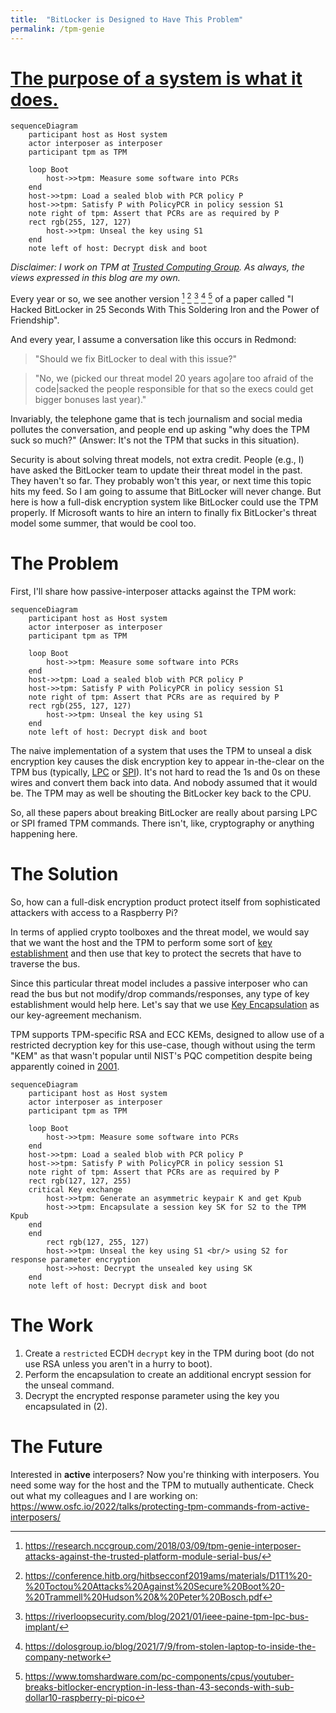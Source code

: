 ```yaml
---
title:  "BitLocker is Designed to Have This Problem"
permalink: /tpm-genie
---
```


# [The purpose of a system is what it does.](https://en.wikipedia.org/wiki/The_purpose_of_a_system_is_what_it_does)

```mermaid
sequenceDiagram
    participant host as Host system
    actor interposer as interposer
    participant tpm as TPM

    loop Boot
        host->>tpm: Measure some software into PCRs
    end
    host->>tpm: Load a sealed blob with PCR policy P
    host->>tpm: Satisfy P with PolicyPCR in policy session S1
    note right of tpm: Assert that PCRs are as required by P
    rect rgb(255, 127, 127)
        host->>tpm: Unseal the key using S1
    end
    note left of host: Decrypt disk and boot
```

<!--more-->

*Disclaimer: I work on TPM at
[Trusted Computing Group](https://trustedcomputinggroup.org/). As always, the
views expressed in this blog are my own.*


Every year or so, we see another version [^genie] [^trammell] [^riverloop]
[^dolos] [^stacksmashing] of a paper called "I Hacked
BitLocker in 25 Seconds With This Soldering Iron and the Power of Friendship".

And every year, I assume a conversation like this occurs in Redmond:

> "Should we fix BitLocker to deal with this issue?"

> "No, we (picked our threat model 20 years ago|are too afraid of the code|sacked
> the people responsible for that so the execs could get bigger bonuses last year)."

Invariably, the telephone game that is tech journalism and social media pollutes
the conversation, and people end up asking "why does the TPM suck so much?"
(Answer: It's not the TPM that sucks in this situation).

Security is about solving threat models, not extra credit. People (e.g., I) have
asked the BitLocker team to update their threat model in the past. They haven't so far.
They probably won't this year, or next time this topic hits my feed. So I am going to
assume that BitLocker will never change. But here is how a full-disk encryption
system like BitLocker could use the TPM properly. If Microsoft wants to hire an
intern to finally fix BitLocker's threat model some summer, that would be cool too.

# The Problem

First, I'll share how passive-interposer attacks against the TPM work:

```mermaid
sequenceDiagram
    participant host as Host system
    actor interposer as interposer
    participant tpm as TPM

    loop Boot
        host->>tpm: Measure some software into PCRs
    end
    host->>tpm: Load a sealed blob with PCR policy P
    host->>tpm: Satisfy P with PolicyPCR in policy session S1
    note right of tpm: Assert that PCRs are as required by P
    rect rgb(255, 127, 127)
        host->>tpm: Unseal the key using S1
    end
    note left of host: Decrypt disk and boot
```

The naive implementation of a system that uses the TPM to unseal a disk
encryption key causes the disk
encryption key to appear in-the-clear on the TPM bus (typically,
[LPC](https://en.wikipedia.org/wiki/Low_Pin_Count) or
[SPI](https://en.wikipedia.org/wiki/Serial_Peripheral_Interface)). It's not
hard to read the 1s and 0s on these wires and convert them back into data.
And nobody assumed that it would be. The TPM may as well be shouting the
BitLocker key back to the CPU.

So, all these papers about breaking BitLocker are really about parsing LPC or
SPI framed TPM commands.
There isn't, like, cryptography or anything happening here.

# The Solution

So, how can a full-disk encryption product protect itself from sophisticated
attackers with access to a Raspberry Pi?

In terms of applied crypto toolboxes and the threat model, we would say that we
want the host and the TPM to perform some sort of
[key establishment](https://en.wikipedia.org/wiki/Key_exchange) and then use
that key to protect the secrets that have to traverse the bus.

Since this particular threat model includes a passive interposer who can read
the bus but not modify/drop commands/responses, any type of key establishment
would help here. Let's say that we use
[Key Encapsulation](https://en.wikipedia.org/wiki/Key_encapsulation_mechanism)
as our key-agreement mechanism.

TPM supports TPM-specific RSA and ECC KEMs,
designed to allow use of a restricted decryption key for this use-case,
though without using the term "KEM" as that wasn't popular until NIST's
PQC competition despite being apparently coined in [2001](https://eprint.iacr.org/2001/108.pdf).

```mermaid
sequenceDiagram
    participant host as Host system
    actor interposer as interposer
    participant tpm as TPM

    loop Boot
        host->>tpm: Measure some software into PCRs
    end
    host->>tpm: Load a sealed blob with PCR policy P
    host->>tpm: Satisfy P with PolicyPCR in policy session S1
    note right of tpm: Assert that PCRs are as required by P
    rect rgb(127, 127, 255)
    critical Key exchange
        host->>tpm: Generate an asymmetric keypair K and get Kpub
        host->>tpm: Encapsulate a session key SK for S2 to the TPM Kpub
    end
    end
        rect rgb(127, 255, 127)
        host->>tpm: Unseal the key using S1 <br/> using S2 for response parameter encryption
        host->>host: Decrypt the unsealed key using SK
    end
    note left of host: Decrypt disk and boot
```

# The Work

1. Create a `restricted` ECDH `decrypt` key in the TPM during boot (do not use RSA unless you aren't in a hurry to boot).
2. Perform the encapsulation to create an additional encrypt session for the unseal command.
3. Decrypt the encrypted response parameter using the key you encapsulated in (2).

# The Future

Interested in **active** interposers? Now you're thinking with interposers. You
need some way for the host and the TPM to mutually authenticate.
Check out what my colleagues and I are working on: https://www.osfc.io/2022/talks/protecting-tpm-commands-from-active-interposers/

[^genie]: <https://research.nccgroup.com/2018/03/09/tpm-genie-interposer-attacks-against-the-trusted-platform-module-serial-bus/>
[^trammell]: <https://conference.hitb.org/hitbsecconf2019ams/materials/D1T1%20-%20Toctou%20Attacks%20Against%20Secure%20Boot%20-%20Trammell%20Hudson%20&%20Peter%20Bosch.pdf>
[^riverloop]: <https://riverloopsecurity.com/blog/2021/01/ieee-paine-tpm-lpc-bus-implant/>
[^dolos]: <https://dolosgroup.io/blog/2021/7/9/from-stolen-laptop-to-inside-the-company-network>
[^stacksmashing]: <https://www.tomshardware.com/pc-components/cpus/youtuber-breaks-bitlocker-encryption-in-less-than-43-seconds-with-sub-dollar10-raspberry-pi-pico>